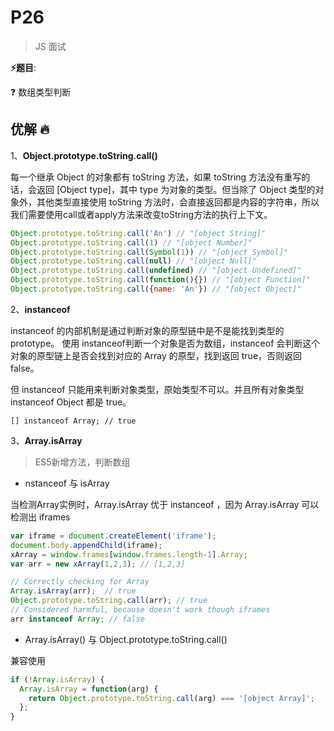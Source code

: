# P26

> JS 面试

**⚡题目**:

❓ 数组类型判断

## 优解 🔥

1、**Object.prototype.toString.call()**

每一个继承 Object 的对象都有 toString 方法，如果 toString 方法没有重写的话，会返回 [Object type]，其中 type 为对象的类型。但当除了 Object 类型的对象外，其他类型直接使用 toString 方法时，会直接返回都是内容的字符串，所以我们需要使用call或者apply方法来改变toString方法的执行上下文。

```js
Object.prototype.toString.call('An') // "[object String]"
Object.prototype.toString.call(1) // "[object Number]"
Object.prototype.toString.call(Symbol(1)) // "[object Symbol]"
Object.prototype.toString.call(null) // "[object Null]"
Object.prototype.toString.call(undefined) // "[object Undefined]"
Object.prototype.toString.call(function(){}) // "[object Function]"
Object.prototype.toString.call({name: 'An'}) // "[object Object]"
```

2、**instanceof**

instanceof  的内部机制是通过判断对象的原型链中是不是能找到类型的 prototype。
使用 instanceof判断一个对象是否为数组，instanceof 会判断这个对象的原型链上是否会找到对应的 Array 的原型，找到返回 true，否则返回 false。

但 instanceof 只能用来判断对象类型，原始类型不可以。并且所有对象类型 instanceof Object 都是 true。

`[] instanceof Array; // true`

3、**Array.isArray**

> ES5新增方法，判断数组

- nstanceof 与 isArray

当检测Array实例时，Array.isArray 优于 instanceof ，因为 Array.isArray 可以检测出 iframes

```js
var iframe = document.createElement('iframe');
document.body.appendChild(iframe);
xArray = window.frames[window.frames.length-1].Array;
var arr = new xArray(1,2,3); // [1,2,3]

// Correctly checking for Array
Array.isArray(arr);  // true
Object.prototype.toString.call(arr); // true
// Considered harmful, because doesn't work though iframes
arr instanceof Array; // false
```

- Array.isArray() 与 Object.prototype.toString.call()

兼容使用

```js
if (!Array.isArray) {
  Array.isArray = function(arg) {
    return Object.prototype.toString.call(arg) === '[object Array]';
  };
}
```
